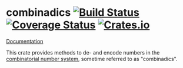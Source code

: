 # combinadics [![Build Status](https://travis-ci.org/TimNN/combinadics.svg?branch=master)](https://travis-ci.org/TimNN/combinadics) [![Coverage Status](https://coveralls.io/repos/TimNN/combinadics/badge.svg?branch=master&service=github)](https://coveralls.io/github/TimNN/combinadics?branch=master) [![Crates.io](https://img.shields.io/crates/v/combinadics.svg)](https://crates.io/crates/combinadics)

[Documentation](https://timnn.github.io/combinadics)

This crate provides methods to de- and encode numbers in the [combinatorial number system](https://en.wikipedia.org/wiki/Combinatorial_number_system), sometime referred to as "combinadics".
